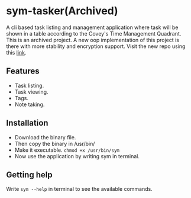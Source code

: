 # sym-tasker(Archived)
A cli based task listing and management application where task will be shown in a table according to the Covey's Time Management Quadrant.
This is an archived project. A new oop implementation of this project is there with more stability and encryption support. Visit the new repo using this [link](https://github.com/yeadkhail/symple_tasker).


## Features
* Task listing.
* Task viewing.
* Tags.
* Note taking.
## Installation
* Download the binary file.
* Then copy the binary in /usr/bin/ 
* Make it executable. `chmod +x /usr/bin/sym` 
* Now use the application by writing sym in terminal.

## Getting help
Write `sym --help` in terminal to see the available commands.
